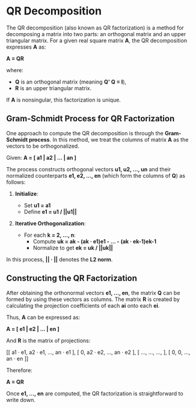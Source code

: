 # QR Decomposition

The QR decomposition (also known as QR factorization) is a method for decomposing a matrix into two parts: an orthogonal matrix and an upper triangular matrix. For a given real square matrix **A**, the QR decomposition expresses **A** as:

**A = QR**

where:
- **Q** is an orthogonal matrix (meaning **Q' Q = I**),
- **R** is an upper triangular matrix.

If **A** is nonsingular, this factorization is unique.

## Gram-Schmidt Process for QR Factorization

One approach to compute the QR decomposition is through the **Gram-Schmidt process**. In this method, we treat the columns of matrix **A** as the vectors to be orthogonalized.

Given:
**A = [ a1 | a2 | ... | an ]**

The process constructs orthogonal vectors **u1, u2, ..., un** and their normalized counterparts **e1, e2, ..., en** (which form the columns of **Q**) as follows:

1. **Initialize**:
   - Set **u1 = a1**
   - Define **e1 = u1 / ||u1||**

2. **Iterative Orthogonalization**:
   - For each **k = 2, ..., n**:
     - Compute **uk = ak - (ak · e1)e1 - ... - (ak · ek-1)ek-1**
     - Normalize to get **ek = uk / ||uk||**

In this process, **|| · ||** denotes the **L2 norm**.

## Constructing the QR Factorization

After obtaining the orthonormal vectors **e1, ..., en**, the matrix **Q** can be formed by using these vectors as columns. The matrix **R** is created by calculating the projection coefficients of each **ai** onto each **ei**.

Thus, **A** can be expressed as:

**A = [ e1 | e2 | ... | en ]**
  
And **R** is the matrix of projections:

[[ a1 · e1, a2 · e1, ..., an · e1 ],
 [ 0,      a2 · e2, ..., an · e2 ],
 [ ...,     ...,    ...,        ],
 [ 0,      0,        ..., an · en ]]

Therefore:

**A = QR**

Once **e1, ..., en** are computed, the QR factorization is straightforward to write down.
